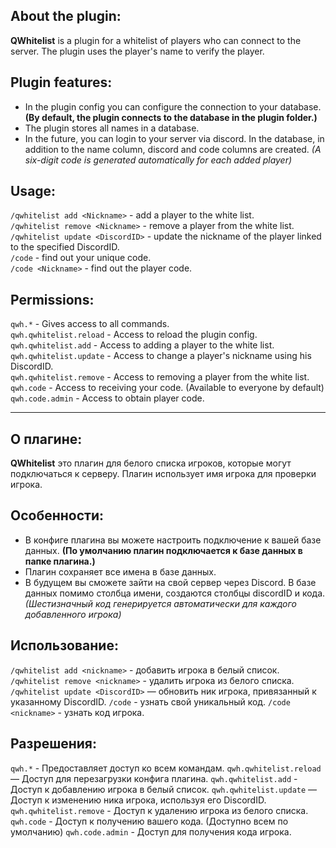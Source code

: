## About the plugin:
**QWhitelist** is a plugin for a whitelist of players who can connect to the server. The plugin uses the player's name to verify the player.
## Plugin features:
- In the plugin config you can configure the connection to your database. **(By default, the plugin connects to the database in the plugin folder.)**
- The plugin stores all names in a database.
- In the future, you can login to your server via discord. In the database, in addition to the name column, discord and code columns are created. *(A six-digit code is generated automatically for each added player)*
## Usage:
``/qwhitelist add <Nickname>`` - add a player to the white list.  
``/qwhitelist remove <Nickname>`` - remove a player from the white list.  
``/qwhitelist update <DiscordID>`` - update the nickname of the player linked to the specified DiscordID.  
``/code`` - find out your unique code.  
``/code <Nickname>`` - find out the player code.

## Permissions:
``qwh.*`` - Gives access to all commands.  
``qwh.qwhitelist.reload`` - Access to reload the plugin config.  
``qwh.qwhitelist.add`` - Access to adding a player to the white list.  
``qwh.qwhitelist.update`` - Access to change a player's nickname using his DiscordID.  
``qwh.qwhitelist.remove`` - Access to removing a player from the white list.  
``qwh.code`` - Access to receiving your code. (Available to everyone by default)  
``qwh.code.admin`` - Access to obtain player code.  

--------------------------------------------------------------------------------------
## О плагине:
**QWhitelist** это плагин для белого списка игроков, которые могут подключаться к серверу. Плагин использует имя игрока для проверки игрока.
## Особенности:
- В конфиге плагина вы можете настроить подключение к вашей базе данных. **(По умолчанию плагин подключается к базе данных в папке плагина.)**
- Плагин сохраняет все имена в базе данных.
- В будущем вы сможете зайти на свой сервер через Discord. В базе данных помимо столбца имени, создаются столбцы discordID и кода. *(Шестизначный код генерируется автоматически для каждого добавленного игрока)*
## Использование:
``/qwhitelist add <nickname>`` - добавить игрока в белый список.
``/qwhitelist remove <nickname>`` - удалить игрока из белого списка.
``/qwhitelist update <DiscordID>`` — обновить ник игрока, привязанный к указанному DiscordID.
``/code`` - узнать свой уникальный код.
``/code <nickname>`` - узнать код игрока.

## Разрешения:
``qwh.*`` - Предоставляет доступ ко всем командам.
``qwh.qwhitelist.reload`` — Доступ для перезагрузки конфига плагина.
``qwh.qwhitelist.add`` - Доступ к добавлению игрока в белый список.
``qwh.qwhitelist.update`` — Доступ к изменению ника игрока, используя его DiscordID.
``qwh.qwhitelist.remove`` - Доступ к удалению игрока из белого списка.
``qwh.code`` - Доступ к получению вашего кода. (Доступно всем по умолчанию)
``qwh.code.admin`` - Доступ для получения кода игрока.

